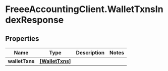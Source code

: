 # FreeeAccountingClient.WalletTxnsIndexResponse

## Properties
Name | Type | Description | Notes
------------ | ------------- | ------------- | -------------
**walletTxns** | [**[WalletTxns]**](WalletTxns.md) |  | 


